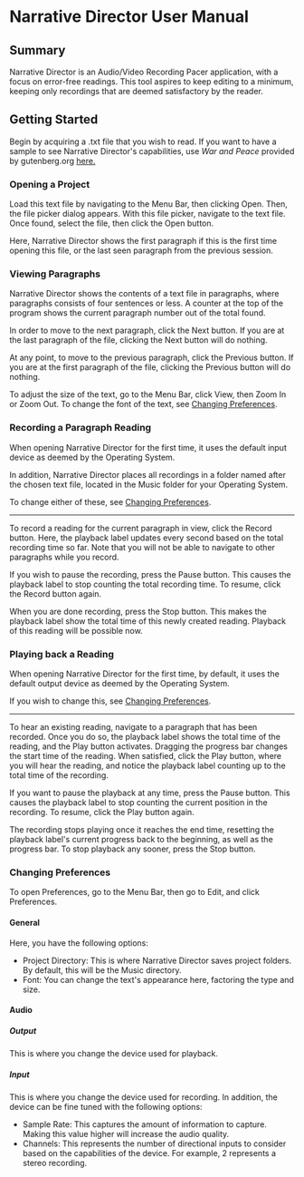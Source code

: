 # Narrative Director User Manual

## Summary
Narrative Director is an Audio/Video Recording Pacer application, with a focus 
on error-free readings. This tool aspires to keep editing to a minimum, keeping 
only recordings that are deemed satisfactory by the reader.

## Getting Started
Begin by acquiring a .txt file that you wish to read. If you want to have a
sample to see Narrative Director's capabilities, use *War and Peace* provided by
gutenberg.org [here.](https://www.gutenberg.org/files/2600/2600-0.txt)

### Opening a Project
Load this text file by navigating to the Menu Bar, then clicking Open. Then,
the file picker dialog appears. With this file picker, navigate to the text file.
Once found, select the file, then click the Open button.

Here, Narrative Director shows the first paragraph if this is the first time
opening this file, or the last seen paragraph from the previous session.

### Viewing Paragraphs
Narrative Director shows the contents of a text file in paragraphs, where
paragraphs consists of four sentences or less. A counter at the top of the
program shows the current paragraph number out of the total found.

In order to move to the next paragraph, click the Next button. If you are at the
last paragraph of the file, clicking the Next button will do nothing.

At any point, to move to the previous paragraph, click the Previous button. If 
you are at the first paragraph of the file, clicking the Previous button will do
nothing.

To adjust the size of the text, go to the Menu Bar, click View, then
Zoom In or Zoom Out. To change the font of the text, see 
[Changing Preferences](#changing-preferences).

### Recording a Paragraph Reading
When opening Narrative Director for the first time, it uses the default input
device as deemed by the Operating System.

In addition, Narrative Director places all recordings in a folder named after the
chosen text file, located in the Music folder for your Operating System.

To change either of these, see [Changing Preferences](#changing-preferences).

-----------

To record a reading for the current paragraph in view, click the Record button.
Here, the playback label updates every second based on the total recording time
so far. Note that you will not be able to navigate to other paragraphs while you
record.

If you wish to pause the recording, press the Pause button. This causes the
playback label to stop counting the total recording time. To resume, click the
Record button again.

When you are done recording, press the Stop button. This makes the playback
label show the total time of this newly created reading. Playback of this reading
will be possible now.

### Playing back a Reading
When opening Narrative Director for the first time, by default, it uses the
default output device as deemed by the Operating System.

If you wish to change this, see [Changing Preferences](#changing-preferences).

-----------

To hear an existing reading, navigate to a paragraph that has been recorded.
Once you do so, the playback label shows the total time of the reading, and the
Play button activates. Dragging the progress bar changes the start time of the
reading. When satisfied, click the Play button, where you will hear the reading,
and notice the playback label counting up to the total time of the recording.

If you want to pause the playback at any time, press the Pause button. This
causes the playback label to stop counting the current position in the recording.
To resume, click the Play button again.

The recording stops playing once it reaches the end time, resetting the playback
label's current progress back to the beginning, as well as the progress bar. To
stop playback any sooner, press the Stop button.

### Changing Preferences
To open Preferences, go to the Menu Bar, then go to Edit, and click Preferences.

#### General
Here, you have the following options:

- Project Directory: This is where Narrative Director saves project folders. By
default, this will be the Music directory.
- Font: You can change the text's appearance here, factoring the type and size.

#### Audio
##### Output
This is where you change the device used for playback.

##### Input
This is where you change the device used for recording. In addition, the device
can be fine tuned with the following options:

- Sample Rate: This captures the amount of information to capture. Making this
value higher will increase the audio quality.
- Channels: This represents the number of directional inputs to consider based
on the capabilities of the device. For example, 2 represents a stereo recording.
